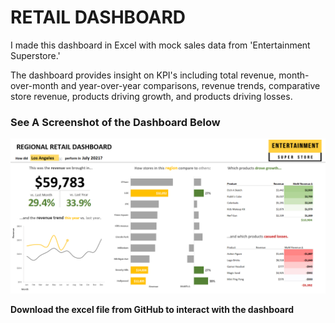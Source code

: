 # RETAIL DASHBOARD

I made this dashboard in Excel with mock sales data from 'Entertainment Superstore.' 

The dashboard provides insight on KPI's including total revenue, month-over-month and year-over-year comparisons, revenue trends, comparative store revenue, products driving growth, and products driving losses. 

### See A Screenshot of the Dashboard Below

![DASHBOARD_SCREENSHOT](retail_dash_screenshot.PNG)   
  
  
  
**Download the excel file from GitHub to interact with the dashboard**
